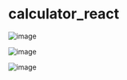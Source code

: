 # calculator_react
 
![image](https://user-images.githubusercontent.com/30688334/229345840-240c7ea1-4364-422e-b7e3-c48426b22397.png)


![image](https://user-images.githubusercontent.com/30688334/229345890-21496376-a95f-4141-b37d-df848c8fb179.png)


![image](https://user-images.githubusercontent.com/30688334/229345928-fd870a32-b0a0-4047-86c7-731dd039422f.png)
